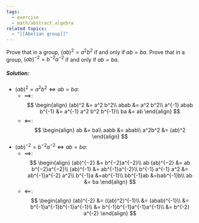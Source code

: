 ```yaml
---
tags:
  - exercise
  - math/abstract_algebra
related topics:
  - "[[Abelian group]]"
---
```

Prove that in a group, $(ab)^2 = a^2 b^2$ if and only if $ab = ba$. Prove that in a group, $(ab)^{−2} = b^{−2}a^{−2}$ if and only if $ab = ba$.
##### Solution:
- $(ab)^2 = a^2 b^2 \iff ab = ba$:
	- $\implies$:$$
		\begin{align}
			(ab)^2 &= a^2 b^2\\
			abab &= a^2 b^2\\
			a^{-1} abab b^{-1} &= a^{-1} a^2 b^2 b^{-1}\\
			ba &= ab
		\end{align}
		$$
	- $\impliedby$:$$
		\begin{align}
			ab &= ba\\
			aabb &= abab\\
			a^2b^2 &= (ab)^2
		\end{align}
		$$
- $(ab)^{−2} = b^{−2}a^{−2} \iff ab = ba$:
	- $\implies$:$$
		\begin{align}
			(ab)^{−2} &= b^{−2}a^{−2}\\
			ab (ab)^{−2} &= ab b^{−2}a^{−2}\\
			(ab)^{-1} &= ab^{-1}a^{-2}\\
			b^{-1} a^{-1} a^2 &= ab^{-1}a^{-2} a^2\\
			b^{-1}a &=ab^{-1}\\
			bb^{-1}ab &=bab^{-1}b\\
			ab &= ba
		\end{align}
		$$
	- $\impliedby$:$$
		\begin{align}
			(ab)^{-2} &= ((ab)^2)^{-1}\\
				&= (abab)^{-1}\\
				&= b^{-1}a^{-1}b^{-1}a^{-1}\\
				&= b^{-1}b^{-1}a^{-1}a^{-1}\\
				&= b^{-2} a^{-2}
		\end{align}
		$$
